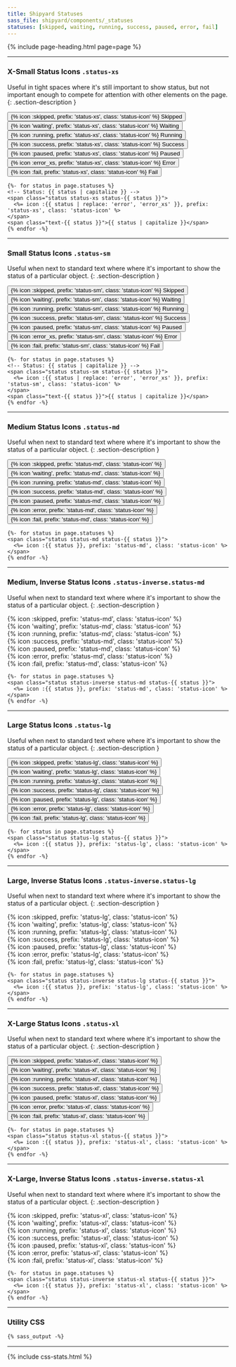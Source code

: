 ```yaml
---
title: Shipyard Statuses
sass_file: shipyard/components/_statuses
statuses: [skipped, waiting, running, success, paused, error, fail]
---
```


{% include page-heading.html page=page %}

---

### X-Small Status Icons `.status-xs`
Useful in tight spaces where it's still important to show status, but not important enough to compete for attention with other elements on the page.
{: .section-description }

<div class="mb-25">
  <button tooltip="skipped" class="btn btn-secondary btn-xs rounded-pill mr-5">
    <span class="status status-skipped status-xs">{% icon :skipped, prefix: 'status-xs', class: 'status-icon' %}</span>
    <span class="text-sm medium ml-5 text-skipped">Skipped</span>
  </button>
  <button tooltip="waiting" class="btn btn-secondary btn-xs rounded-pill mr-5">
    <span class="status status-waiting status-xs">{% icon 'waiting', prefix: 'status-xs', class: 'status-icon' %}</span>
    <span class="text-sm medium ml-5 text-waiting">Waiting</span>
  </button>
  <button tooltip="running" class="btn btn-secondary btn-xs rounded-pill mr-5">
    <span class="status status-running status-xs">{% icon :running, prefix: 'status-xs', class: 'status-icon' %}</span>
    <span class="text-sm medium ml-5 text-running">Running</span>
  </button>
  <button tooltip="success" class="btn btn-secondary btn-xs rounded-pill mr-5">
    <span class="status status-success status-xs">{% icon :success, prefix: 'status-xs', class: 'status-icon' %}</span>
    <span class="text-sm medium ml-5 text-success">Success</span>
  </button>
  <button tooltip="paused" class="btn btn-secondary btn-xs rounded-pill mr-5">
    <span class="status status-paused status-xs">{% icon :paused, prefix: 'status-xs', class: 'status-icon' %}</span>
    <span class="text-sm medium ml-5 text-paused">Paused</span>
  </button>
  <button tooltip="error" class="btn btn-secondary btn-xs rounded-pill mr-5">
    <span class="status status-error status-xs">{% icon :error_xs, prefix: 'status-xs', class: 'status-icon' %}</span>
    <span class="text-sm medium ml-5 text-error">Error</span>
  </button>
  <button tooltip="fail" class="btn btn-secondary btn-xs rounded-pill mr-5">
    <span class="status status-fail status-xs">{% icon :fail, prefix: 'status-xs', class: 'status-icon' %}</span>
    <span class="text-sm medium ml-5 text-fail">Fail</span>
  </button>
</div>

```erb
{%- for status in page.statuses %}
<!-- Status: {{ status | capitalize }} -->
<span class="status status-xs status-{{ status }}">
  <%= icon :{{ status | replace: 'error', 'error_xs' }}, prefix: 'status-xs', class: 'status-icon' %>
</span>
<span class="text-{{ status }}">{{ status | capitalize }}</span>
{% endfor -%}
```

---

### Small Status Icons `.status-sm`
Useful when next to standard text where where it's important to show the status of a particular object.
{: .section-description }

<button tooltip="skipped" class="btn btn-secondary btn-sm rounded-pill mr-5">
  <span class="status status-skipped status-sm">{% icon :skipped, prefix: 'status-sm', class: 'status-icon' %}</span>
  <span class="text-md medium ml-5 text-skipped">Skipped</span>
</button>
<button tooltip="waiting" class="btn btn-secondary btn-sm rounded-pill mr-5">
  <span class="status status-waiting status-sm">{% icon 'waiting', prefix: 'status-sm', class: 'status-icon' %}</span>
  <span class="text-md medium ml-5 text-waiting">Waiting</span>
</button>
<button tooltip="running" class="btn btn-secondary btn-sm rounded-pill mr-5">
  <span class="status status-running status-sm">{% icon :running, prefix: 'status-sm', class: 'status-icon' %}</span>
  <span class="text-md medium ml-5 text-running">Running</span>
</button>
<button tooltip="success" class="btn btn-secondary btn-sm rounded-pill mr-5">
  <span class="status status-success status-sm">{% icon :success, prefix: 'status-sm', class: 'status-icon' %}</span>
  <span class="text-md medium ml-5 text-success">Success</span>
</button>
<button tooltip="paused" class="btn btn-secondary btn-sm rounded-pill mr-5">
  <span class="status status-paused status-sm">{% icon :paused, prefix: 'status-sm', class: 'status-icon' %}</span>
  <span class="text-md medium ml-5 text-paused">Paused</span>
</button>
<button tooltip="error" class="btn btn-secondary btn-sm rounded-pill mr-5">
  <span class="status status-error status-sm">{% icon :error_xs, prefix: 'status-sm', class: 'status-icon' %}</span>
  <span class="text-md medium ml-5 text-error">Error</span>
</button>
<button tooltip="fail" class="btn btn-secondary btn-sm rounded-pill mr-5">
  <span class="status status-fail status-sm">{% icon :fail, prefix: 'status-sm', class: 'status-icon' %}</span>
  <span class="text-md medium ml-5 text-fail">Fail</span>
</button>

```erb
{%- for status in page.statuses %}
<!-- Status: {{ status | capitalize }} -->
<span class="status status-sm status-{{ status }}">
  <%= icon :{{ status | replace: 'error', 'error_xs' }}, prefix: 'status-sm', class: 'status-icon' %>
</span>
<span class="text-{{ status }}">{{ status | capitalize }}</span>
{% endfor -%}
```

---

### Medium Status Icons `.status-md`
Useful when next to standard text where where it's important to show the status of a particular object.
{: .section-description }

<button tooltip="skipped" class="mr-5">
  <span class="status status-skipped status-md">{% icon :skipped, prefix: 'status-md', class: 'status-icon' %}</span>
</button>
<button tooltip="waiting" class="mr-5">
  <span class="status status-waiting status-md">{% icon 'waiting', prefix: 'status-md', class: 'status-icon' %}</span>
</button>
<button tooltip="running" class="mr-5">
  <span class="status status-running status-md">{% icon :running, prefix: 'status-md', class: 'status-icon' %}</span>
</button>
<button tooltip="success" class="mr-5">
  <span class="status status-success status-md">{% icon :success, prefix: 'status-md', class: 'status-icon' %}</span>
</button>
<button tooltip="paused" class="mr-5">
  <span class="status status-paused status-md">{% icon :paused, prefix: 'status-md', class: 'status-icon' %}</span>
</button>
<button tooltip="error" class="mr-5">
  <span class="status status-error status-md">{% icon :error, prefix: 'status-md', class: 'status-icon' %}</span>
</button>
<button tooltip="fail" class="mr-5">
  <span class="status status-fail status-md">{% icon :fail, prefix: 'status-md', class: 'status-icon' %}</span>
</button>

```erb
{%- for status in page.statuses %}
<span class="status status-md status-{{ status }}">
  <%= icon :{{ status }}, prefix: 'status-md', class: 'status-icon' %>
</span>
{% endfor -%}
```

---

### Medium, Inverse Status Icons `.status-inverse.status-md`
Useful when next to standard text where where it's important to show the status of a particular object.
{: .section-description }

<div class="col-container m-0 align-center mb-30">
  <div class="status-skipped-bg p-20 pl-0 pr-0 col rounded rounded-left" tooltip="skipped">
    <span class="status status-inverse status-skipped status-md">
      {% icon :skipped, prefix: 'status-md', class: 'status-icon' %}
    </span>
  </div>
  <div class="status-waiting-bg p-20 pl-0 pr-0 col" tooltip="waiting">
    <span class="status status-inverse status-waiting status-md">
      {% icon 'waiting', prefix: 'status-md', class: 'status-icon' %}
    </span>
  </div>
  <div class="status-running-bg p-20 pl-0 pr-0 col" tooltip="running">
    <span class="status status-inverse status-running status-md">
      {% icon :running, prefix: 'status-md', class: 'status-icon' %}
    </span>
  </div>
  <div class="status-success-bg p-20 pl-0 pr-0 col" tooltip="success">
    <span class="status status-inverse status-success status-md">
      {% icon :success, prefix: 'status-md', class: 'status-icon' %}
    </span>
  </div>
  <div class="status-paused-bg p-20 pl-0 pr-0 col" tooltip="paused">
    <span class="status status-inverse status-paused status-md">
      {% icon :paused, prefix: 'status-md', class: 'status-icon' %}
    </span>
  </div>
  <div class="status-error-bg p-20 pl-0 pr-0 col" tooltip="error">
    <span class="status status-inverse status-error status-md">
      {% icon :error, prefix: 'status-md', class: 'status-icon' %}
    </span>
  </div>
  <div class="status-fail-bg p-20 pl-0 pr-0 col rounded rounded-right" tooltip="fail">
    <span class="status status-inverse status-fail status-md">
      {% icon :fail, prefix: 'status-md', class: 'status-icon' %}
    </span>
  </div>
</div>

```erb
{%- for status in page.statuses %}
<span class="status status-inverse status-md status-{{ status }}">
  <%= icon :{{ status }}, prefix: 'status-md', class: 'status-icon' %>
</span>
{% endfor -%}
```

---

### Large Status Icons `.status-lg`
Useful when next to standard text where where it's important to show the status of a particular object.
{: .section-description }

<button tooltip="skipped" class="mr-5">
  <span class="status status-skipped status-lg">{% icon :skipped, prefix: 'status-lg', class: 'status-icon' %}</span>
</button>
<button tooltip="waiting" class="mr-5">
  <span class="status status-waiting status-lg">{% icon 'waiting', prefix: 'status-lg', class: 'status-icon' %}</span>
</button>
<button tooltip="running" class="mr-5">
  <span class="status status-running status-lg">{% icon :running, prefix: 'status-lg', class: 'status-icon' %}</span>
</button>
<button tooltip="success" class="mr-5">
  <span class="status status-success status-lg">{% icon :success, prefix: 'status-lg', class: 'status-icon' %}</span>
</button>
<button tooltip="paused" class="mr-5">
  <span class="status status-paused status-lg">{% icon :paused, prefix: 'status-lg', class: 'status-icon' %}</span>
</button>
<button tooltip="error" class="mr-5">
  <span class="status status-error status-lg">{% icon :error, prefix: 'status-lg', class: 'status-icon' %}</span>
</button>
<button tooltip="fail" class="mr-5">
  <span class="status status-fail status-lg">{% icon :fail, prefix: 'status-lg', class: 'status-icon' %}</span>
</button>

```erb
{%- for status in page.statuses %}
<span class="status status-lg status-{{ status }}">
  <%= icon :{{ status }}, prefix: 'status-lg', class: 'status-icon' %>
</span>
{% endfor -%}
```

---

### Large, Inverse Status Icons `.status-inverse.status-lg`
Useful when next to standard text where where it's important to show the status of a particular object.
{: .section-description }

<div class="col-container m-0 align-center mb-30">
  <div class="status-skipped-bg p-20 pl-0 pr-0 col rounded rounded-left" tooltip="skipped">
    <span class="status status-inverse status-skipped status-lg">
      {% icon :skipped, prefix: 'status-lg', class: 'status-icon' %}
    </span>
  </div>
  <div class="status-waiting-bg p-20 pl-0 pr-0 col" tooltip="waiting">
    <span class="status status-inverse status-waiting status-lg">
      {% icon 'waiting', prefix: 'status-lg', class: 'status-icon' %}
    </span>
  </div>
  <div class="status-running-bg p-20 pl-0 pr-0 col" tooltip="running">
    <span class="status status-inverse status-running status-lg">
      {% icon :running, prefix: 'status-lg', class: 'status-icon' %}
    </span>
  </div>
  <div class="status-success-bg p-20 pl-0 pr-0 col" tooltip="success">
    <span class="status status-inverse status-success status-lg">
      {% icon :success, prefix: 'status-lg', class: 'status-icon' %}
    </span>
  </div>
  <div class="status-paused-bg p-20 pl-0 pr-0 col" tooltip="paused">
    <span class="status status-inverse status-paused status-lg">
      {% icon :paused, prefix: 'status-lg', class: 'status-icon' %}
    </span>
  </div>
  <div class="status-error-bg p-20 pl-0 pr-0 col" tooltip="error">
    <span class="status status-inverse status-error status-lg">
      {% icon :error, prefix: 'status-lg', class: 'status-icon' %}
    </span>
  </div>
  <div class="status-fail-bg p-20 pl-0 pr-0 col rounded rounded-right" tooltip="fail">
    <span class="status status-inverse status-fail status-lg">
      {% icon :fail, prefix: 'status-lg', class: 'status-icon' %}
    </span>
  </div>
</div>

```erb
{%- for status in page.statuses %}
<span class="status status-inverse status-lg status-{{ status }}">
  <%= icon :{{ status }}, prefix: 'status-lg', class: 'status-icon' %>
</span>
{% endfor -%}
```

---

### X-Large Status Icons `.status-xl`
Useful when next to standard text where where it's important to show the status of a particular object.
{: .section-description }

<button tooltip="skipped" class="mr-5">
  <span class="status status-skipped status-xl">{% icon :skipped, prefix: 'status-xl', class: 'status-icon' %}</span>
</button>
<button tooltip="waiting" class="mr-5">
  <span class="status status-waiting status-xl">{% icon 'waiting', prefix: 'status-xl', class: 'status-icon' %}</span>
</button>
<button tooltip="running" class="mr-5">
  <span class="status status-running status-xl">{% icon :running, prefix: 'status-xl', class: 'status-icon' %}</span>
</button>
<button tooltip="success" class="mr-5">
  <span class="status status-success status-xl">{% icon :success, prefix: 'status-xl', class: 'status-icon' %}</span>
</button>
<button tooltip="paused" class="mr-5">
  <span class="status status-paused status-xl">{% icon :paused, prefix: 'status-xl', class: 'status-icon' %}</span>
</button>
<button tooltip="error" class="mr-5">
  <span class="status status-error status-xl">{% icon :error, prefix: 'status-xl', class: 'status-icon' %}</span>
</button>
<button tooltip="fail">
  <span class="status status-fail status-xl">{% icon :fail, prefix: 'status-xl', class: 'status-icon' %}</span>
</button>

```erb
{%- for status in page.statuses %}
<span class="status status-xl status-{{ status }}">
  <%= icon :{{ status }}, prefix: 'status-xl', class: 'status-icon' %>
</span>
{% endfor -%}
```

---

### X-Large, Inverse Status Icons `.status-inverse.status-xl`
Useful when next to standard text where where it's important to show the status of a particular object.
{: .section-description }

<div class="col-container m-0 align-center mb-30">
  <div class="status-skipped-bg p-10 sm:p-20 pl-0 pr-0 col rounded rounded-left" tooltip="skipped">
    <span class="status status-inverse status-skipped status-xl">
      {% icon :skipped, prefix: 'status-xl', class: 'status-icon' %}
    </span>
  </div>
  <div class="status-waiting-bg p-10 sm:p-20 pl-0 pr-0 col" tooltip="waiting">
    <span class="status status-inverse status-waiting status-xl">
      {% icon 'waiting', prefix: 'status-xl', class: 'status-icon' %}
    </span>
  </div>
  <div class="status-running-bg p-10 sm:p-20 pl-0 pr-0 col" tooltip="running">
    <span class="status status-inverse status-running status-xl">
      {% icon :running, prefix: 'status-xl', class: 'status-icon' %}
    </span>
  </div>
  <div class="status-success-bg p-10 sm:p-20 pl-0 pr-0 col" tooltip="success">
    <span class="status status-inverse status-success status-xl">
      {% icon :success, prefix: 'status-xl', class: 'status-icon' %}
    </span>
  </div>
  <div class="status-paused-bg p-10 sm:p-20 pl-0 pr-0 col" tooltip="paused">
    <span class="status status-inverse status-paused status-xl">
      {% icon :paused, prefix: 'status-xl', class: 'status-icon' %}
    </span>
  </div>
  <div class="status-error-bg p-10 sm:p-20 pl-0 pr-0 col" tooltip="error">
    <span class="status status-inverse status-error status-xl">
      {% icon :error, prefix: 'status-xl', class: 'status-icon' %}
    </span>
  </div>
  <div class="status-fail-bg p-10 sm:p-20 pl-0 pr-0 col rounded rounded-right" tooltip="fail">
    <span class="status status-inverse status-fail status-xl">
      {% icon :fail, prefix: 'status-xl', class: 'status-icon' %}
    </span>
  </div>
</div>

```erb
{%- for status in page.statuses %}
<span class="status status-inverse status-xl status-{{ status }}">
  <%= icon :{{ status }}, prefix: 'status-xl', class: 'status-icon' %>
</span>
{% endfor -%}
```

---

### Utility CSS
```css
{% sass_output -%}
```

---

{% include css-stats.html %}

